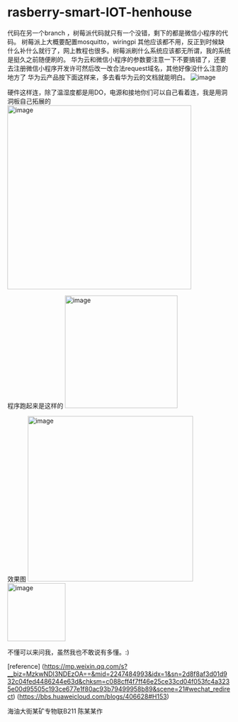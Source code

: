 # rasberry-smart-IOT-henhouse
代码在另一个branch ，树莓派代码就只有一个没错，剩下的都是微信小程序的代码。
树莓派上大概要配置mosquitto，wiringpi 其他应该都不用，反正到时候缺什么补什么就行了，网上教程也很多。树莓派刷什么系统应该都无所谓，我的系统是挺久之前随便刷的。
华为云和微信小程序的参数要注意一下不要搞错了，还要去注册微信小程序开发许可然后改一改合法request域名，其他好像没什么注意的地方了
华为云产品按下面这样来，多去看华为云的文档就能明白。
![image](https://github.com/user-attachments/assets/837e43c5-17cf-4847-b5ae-49a0c9b14d68)

硬件这样连，除了温湿度都是用DO，电源和接地你们可以自己看着连，我是用洞洞板自己拓展的
<img width="415" alt="image" src="https://github.com/user-attachments/assets/f15b0cc3-d299-4573-83bb-1a930e274724">

程序跑起来是这样的
<img width="254" alt="image" src="https://github.com/user-attachments/assets/586cab95-2188-44ae-9aa1-abfbac6d5be5">

效果图
<img width="373" alt="image" src="https://github.com/user-attachments/assets/5a0e5707-20b8-4226-9fc2-f48e39c1728f">
<img width="131" alt="image" src="https://github.com/user-attachments/assets/393f8ea3-cb76-49f4-a343-332c390f37ae">

不懂可以来问我，虽然我也不敢说有多懂。:)

[reference]
(https://mp.weixin.qq.com/s?__biz=MzkwNDI3NDEzOA==&mid=2247484993&idx=1&sn=2d8f8af3d01d932c04fed4486244e63d&chksm=c088cff4f7ff46e25ce33cd04f053fc4a3235e00d95505c193ce677e1f80ac93b79499958b89&scene=21#wechat_redirect)
(https://bbs.huaweicloud.com/blogs/406628#H153)

海油大街某矿专物联B211 陈某某作

